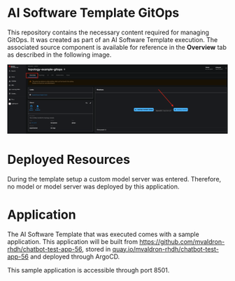 # **AI Software Template GitOps**

This repository contains the necessary content required for managing GitOps. It was created as part of an AI Software Template execution. The associated source component is available for reference in the **Overview** tab as described in the following image.

![Overview Tab](./images/overview-dependency.png)

# **Deployed Resources**
During the template setup a custom model server was entered. Therefore, no model or model server was deployed by this application.

# **Application**

The AI Software Template that was executed comes with a sample application. This application will be built from https://github.com/mvaldron-rhdh/chatbot-test-app-56, stored in [quay.io/mvaldron-rhdh/chatbot-test-app-56](https://quay.io/mvaldron-rhdh/chatbot-test-app-56) and deployed through ArgoCD. 

This sample application is accessible through port 8501.